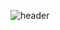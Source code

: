 ![header](https://capsule-render.vercel.app/api?type=rounded&color=002472&height=300&section=header&text=web&fontSize=80&fontColor=FFFFFF&stroke=gray&strokeWidth=2&animation=blinking)
